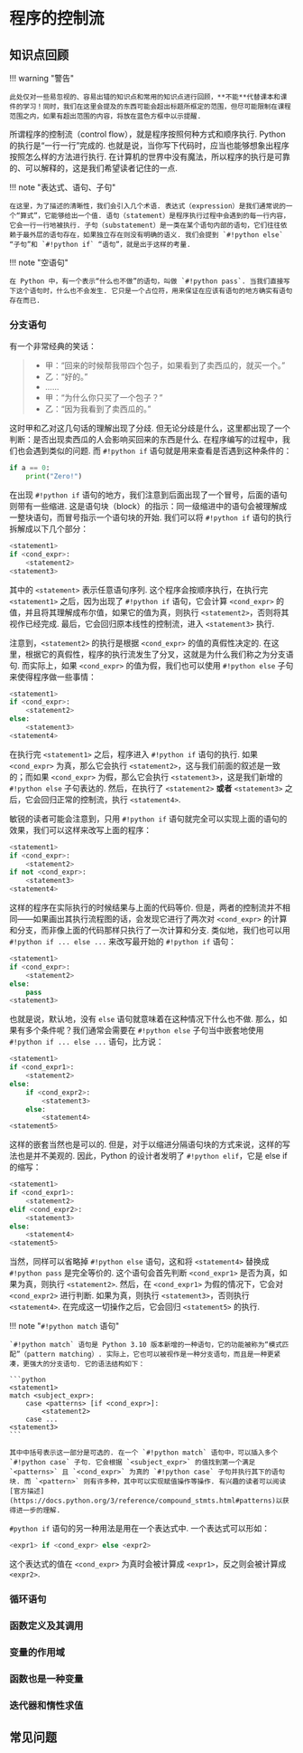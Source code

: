 # 程序的控制流

## 知识点回顾

!!! warning "警告"

    此处仅对一些易忽视的、容易出错的知识点和常用的知识点进行回顾，**不能**代替课本和课件的学习！同时，我们在这里会提及的东西可能会超出标题所框定的范围，但尽可能限制在课程范围之内，如果有超出范围的内容，将放在蓝色方框中以示提醒.

所谓程序的控制流（control flow），就是程序按照何种方式和顺序执行. Python 的执行是“一行一行”完成的. 也就是说，当你写下代码时，应当也能够想象出程序按照怎么样的方法进行执行. 在计算机的世界中没有魔法，所以程序的执行是可靠的、可以解释的，这是我们希望读者记住的一点.

!!! note "表达式、语句、子句"

    在这里，为了描述的清晰性，我们会引入几个术语. 表达式（expression）是我们通常说的一个“算式”，它能够给出一个值. 语句（statement）是程序执行过程中会遇到的每一行内容，它会一行一行地被执行. 子句（substatement）是一类在某个语句内部的语句，它们往往依赖于最外层的语句存在，如果独立存在则没有明确的语义. 我们会提到 `#!python else` “子句”和 `#!python if` “语句”，就是出于这样的考量.

!!! note "空语句"

    在 Python 中，有一个表示“什么也不做”的语句，叫做 `#!python pass`. 当我们直接写下这个语句时，什么也不会发生. 它只是一个占位符，用来保证在应该有语句的地方确实有语句存在而已.

### 分支语句

有一个非常经典的笑话：

> - 甲：“回来的时候帮我带四个包子，如果看到了卖西瓜的，就买一个。”
> - 乙：“好的。”
> - ……
> - 甲：“为什么你只买了一个包子？”
> - 乙：“因为我看到了卖西瓜的。”

这时甲和乙对这几句话的理解出现了分歧. 但无论分歧是什么，这里都出现了一个判断：是否出现卖西瓜的人会影响买回来的东西是什么. 在程序编写的过程中，我们也会遇到类似的问题. 而 `#!python if` 语句就是用来查看是否遇到这种条件的：

```python
if a == 0:
    print("Zero!")
```

在出现 `#!python if` 语句的地方，我们注意到后面出现了一个冒号，后面的语句则带有一些缩进. 这是语句块（block）的指示：同一级缩进中的语句会被理解成一整块语句，而冒号指示一个语句块的开始. 我们可以将 `#!python if` 语句的执行拆解成以下几个部分：

```python hl_lines="2"
<statement1>
if <cond_expr>:
    <statement2>
<statement3>
```

其中的 `<statement>` 表示任意语句序列. 这个程序会按顺序执行，在执行完 `<statement1>` 之后，因为出现了 `#!python if` 语句，它会计算 `<cond_expr>` 的值，并且将其理解成布尔值，如果它的值为真，则执行 `<statement2>`，否则将其视作已经完成. 最后，它会回归原本线性的控制流，进入 `<statement3>` 执行.

注意到，`<statement2>` 的执行是根据 `<cond_expr>` 的值的真假性决定的. 在这里，根据它的真假性，程序的执行流发生了分叉，这就是为什么我们称之为分支语句. 而实际上，如果 `<cond_expr>` 的值为假，我们也可以使用 `#!python else` 子句来使得程序做一些事情：

```python hl_lines="4"
<statement1>
if <cond_expr>:
    <statement2>
else:
    <statement3>
<statement4>
```

在执行完 `<statement1>` 之后，程序进入 `#!python if` 语句的执行. 如果 `<cond_expr>` 为真，那么它会执行 `<statement2>`，这与我们前面的叙述是一致的；而如果 `<cond_expr>` 为假，那么它会执行 `<statement3>`，这是我们新增的 `#!python else` 子句表达的. 然后，在执行了 `<statement2>` **或者** `<statement3>` 之后，它会回归正常的控制流，执行 `<statement4>`.

敏锐的读者可能会注意到，只用 `#!python if` 语句就完全可以实现上面的语句的效果，我们可以这样来改写上面的程序：

```python
<statement1>
if <cond_expr>:
    <statement2>
if not <cond_expr>:
    <statement3>
<statement4>
```

这样的程序在实际执行的时候结果与上面的代码等价. 但是，两者的控制流并不相同——如果画出其执行流程图的话，会发现它进行了两次对 `<cond_expr>` 的计算和分支，而非像上面的代码那样只执行了一次计算和分支. 类似地，我们也可以用 `#!python if ... else ...` 来改写最开始的 `#!python if` 语句：

```python hl_lines="4-5"
<statement1>
if <cond_expr>:
    <statement2>
else:
    pass
<statement3>
```

也就是说，默认地，没有 `else` 语句就意味着在这种情况下什么也不做. 那么，如果有多个条件呢？我们通常会需要在 `#!python else` 子句当中嵌套地使用 `#!python if ... else ...` 语句，比方说：

```python hl_lines="5-8"
<statement1>
if <cond_expr1>:
    <statement2>
else:
    if <cond_expr2>:
        <statement3>
    else:
        <statement4>
<statement5>
```

这样的嵌套当然也是可以的. 但是，对于以缩进分隔语句块的方式来说，这样的写法也是并不美观的. 因此，Python 的设计者发明了 `#!python elif`，它是 else if 的缩写：

```python hl_lines="5-8"
<statement1>
if <cond_expr1>:
    <statement2>
elif <cond_expr2>:
    <statement3>
else:
    <statement4>
<statement5>
```

当然，同样可以省略掉 `#!python else` 语句，这和将 `<statement4>` 替换成 `#!python pass` 是完全等价的. 这个语句会首先判断 `<cond_expr1>` 是否为真，如果为真，则执行 `<statement2>`. 然后，在 `<cond_expr1>` 为假的情况下，它会对 `<cond_expr2>` 进行判断. 如果为真，则执行 `<statement3>`，否则执行 `<statement4>`. 在完成这一切操作之后，它会回归 `<statement5>` 的执行.

!!! note "`#!python match` 语句"

    `#!python match` 语句是 Python 3.10 版本新增的一种语句，它的功能被称为“模式匹配”（pattern matching）. 实际上，它也可以被视作是一种分支语句，而且是一种更紧凑，更强大的分支语句. 它的语法结构如下：

    ```python
    <statement1>
    match <subject_expr>:
        case <patterns> [if <cond_expr>]:
            <statement2>
        case ...
    <statement3>
    ```

    其中中括号表示这一部分是可选的. 在一个 `#!python match` 语句中，可以插入多个 `#!python case` 子句. 它会根据 `<subject_expr>` 的值找到第一个满足 `<patterns>` 且 `<cond_expr>` 为真的 `#!python case` 子句并执行其下的语句块. 而 `<pattern>` 则有许多种，其中可以实现赋值操作等操作. 有兴趣的读者可以阅读[官方描述](https://docs.python.org/3/reference/compound_stmts.html#patterns)以获得进一步的理解.

`#python if` 语句的另一种用法是用在一个表达式中. 一个表达式可以形如：

```python
<expr1> if <cond_expr> else <expr2>
```

这个表达式的值在 `<cond_expr>` 为真时会被计算成 `<expr1>`，反之则会被计算成 `<expr2>`.

### 循环语句

### 函数定义及其调用

### 变量的作用域

### 函数也是一种变量

### 迭代器和惰性求值

## 常见问题


